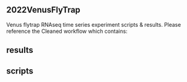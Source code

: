 ## 2022VenusFlyTrap
Venus flytrap RNAseq time series experiment scripts & results. 
Please reference the Cleaned workflow which contains:
## results
## scripts

